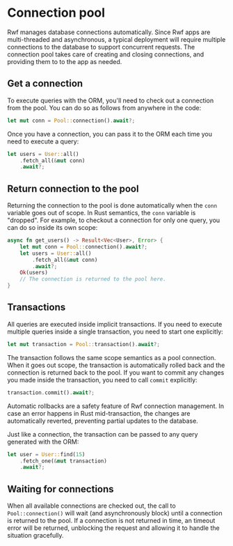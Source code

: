 # Connection pool

Rwf manages database connections automatically. Since Rwf apps are multi-threaded and asynchronous, a typical deployment will require multiple connections to the database to support concurrent requests. The connection pool takes care of creating and closing connections, and providing them to to the app as needed.

## Get a connection

To execute queries with the ORM, you'll need to check out a connection from the pool. You can do so as follows from anywhere in the code:

```rust
let mut conn = Pool::connection().await?;
```

Once you have a connection, you can pass it to the ORM each time you need to execute a query:

```rust
let users = User::all()
    .fetch_all(&mut conn)
    .await?;
```

## Return connection to the pool

Returning the connection to the pool is done automatically when the `conn` variable goes out of scope. In Rust semantics, the `conn` variable is "dropped". For example, to checkout a connection for only one query, you can do so inside its own scope:

```rust
async fn get_users() -> Result<Vec<User>, Error> {
    let mut conn = Pool::connection().await?;
    let users = User::all()
        .fetch_all(&mut conn)
        .await?;
    Ok(users)
    // The connection is returned to the pool here.
}
```

## Transactions

All queries are executed inside implicit transactions. If you need to execute multiple queries inside a single transaction, you need to start one explicitly:

```rust
let mut transaction = Pool::transaction().await?;
```

The transaction follows the same scope semantics as a pool connection. When it goes out scope,
the transaction is automatically rolled back and the connection is returned back to the pool. If you want to commit any changes you made inside the transaction, you need to call `commit` explicitly:

```rust
transaction.commit().await?;
```

Automatic rollbacks are a safety feature of Rwf connection management. In case an error happens in Rust mid-transaction, the changes are automatically reverted, preventing partial updates to the database.

Just like a connection, the transaction can be passed to any query generated with the ORM:

```rust
let user = User::find(15)
    .fetch_one(&mut transaction)
    .await?;
```

## Waiting for connections

When all available connections are checked out, the call to `Pool::connection()` will wait (and asynchronously block) until a connection is returned to the pool. If a connection is not returned in time, an timeout error will be returned, unblocking the request and allowing it to handle the situation gracefully.
